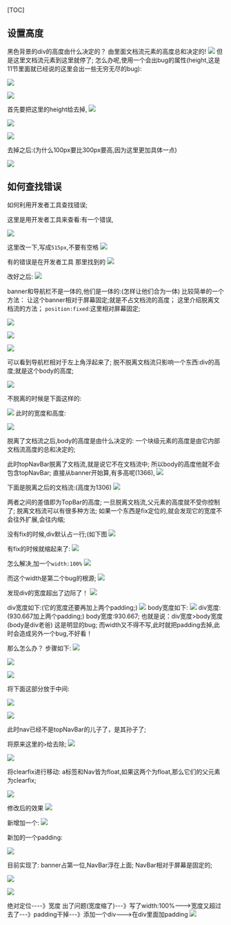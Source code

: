 [TOC]


## 设置高度
黑色背景的div的高度由什么决定的？
由里面文档流元素的高度总和决定的!
![]((11_1)css布局和定位_files/f56d5d44-2676-46b3-96c6-0efe8749fd12.jpg)
但是这里文档流元素到这里就停了;
怎么办呢,使用一个会出bug的属性(height,这是11节里面就已经说的这里会出一些无穷无尽的bug):

![]((11_1)css布局和定位_files/3cf13388-5176-4c54-a49f-ad6f5ac17c1e.jpg)

![]((11_1)css布局和定位_files/6d78ebbb-05c1-4c1e-a327-83d62ad6dcb4.jpg)

首先要把这里的height给去掉,
![]((11_1)css布局和定位_files/bfc5cb1f-8596-4240-9a59-9ed2adbb7d44.png)



![]((11_1)css布局和定位_files/7e6a745b-d6dd-4b85-abd0-55f2ee40bb4b.png)

![]((11_1)css布局和定位_files/57521a4d-5d7f-44d2-a52f-d513af7730c9.jpg)

去掉之后:(为什么100px要比300px要高,因为这里更加具体一点)

![]((11_1)css布局和定位_files/c428d57a-588e-40ca-bef6-d0b5a206e101.png)
## 如何查找错误
如何利用开发者工具查找错误;

这里是用开发者工具来查看:有一个错误,

![]((11_1)css布局和定位_files/1f769cad-30a9-4c1e-a8f8-ce9483f89819.png)

这里改一下,写成`515px`,不要有空格
![]((11_1)css布局和定位_files/4ecb154d-16fe-4a86-acfb-e42368837495.png)

有的错误是在开发者工具 那里找到的
![]((11_1)css布局和定位_files/e34c9218-41d0-42e6-8ce9-c30924985a84.png)


改好之后:
![]((11_1)css布局和定位_files/03b9569d-03f6-4a17-a27e-75faddb91f69.jpg)

banner和导航栏不是一体的,他们是一体的:(怎样让他们合为一体)
比较简单的一个方法：
让这个banner相对于屏幕固定;就是不占文档流的高度；
这里介绍脱离文档流的方法；
`position:fixed`:这里相对屏幕固定;


![]((11_1)css布局和定位_files/a59d8add-5f23-4891-8a76-8baa1b22e950.png)

![]((11_1)css布局和定位_files/00357b47-b2fb-421a-9502-eaf63d4fc68f.jpg)

![]((11_1)css布局和定位_files/7c9e9c09-2bcb-47a2-a15a-774de902ddca.jpg)

可以看到导航栏相对于左上角浮起来了;
脱不脱离文档流只影响一个东西:div的高度;就是这个body的高度;


![]((11_1)css布局和定位_files/9fd78356-5458-47b0-9d8f-747143a3f049.jpg)

不脱离的时候是下面这样的:

![]((11_1)css布局和定位_files/9971015c-c9fc-488e-ad90-fc265b788fcf.jpg)
此时的宽度和高度:

![]((11_1)css布局和定位_files/7e8e8a86-1bd5-48c6-ace8-c54b7722ca82.jpg)

脱离了文档流之后,body的高度是由什么决定的:
一个块级元素的高度是由它内部文档流高度的总和决定的;

此时topNavBar脱离了文档流,就是说它不在文档流中;
所以body的高度他就不会包含topNavBar;
直接从banner开始算,有多高呢(1366),
![]((11_1)css布局和定位_files/ab9bea34-84ec-4558-a5ba-697bd2faa332.jpg)

下面是脱离之后的文档流:(高度为1306)
![]((11_1)css布局和定位_files/4725ea16-606e-4ef2-b71b-5d23be21ec5d.jpg)

两者之间的差值即为TopBar的高度;
一旦脱离文档流,父元素的高度就不受你控制了;
脱离文档流可以有很多种方法;
如果一个东西是fix定位的,就会发现它的宽度不会往外扩展,会往内缩;

没有fix的时候,div默认占一行;(如下图
![]((11_1)css布局和定位_files/6bf354f7-3117-42de-8c2e-174ce53ab66e.jpg)


有fix的时候就缩起来了:
![]((11_1)css布局和定位_files/04cfcb0e-cc59-4689-bcd5-d1cc34d669e3.jpg)

怎么解决,加一个`width:100%`
![]((11_1)css布局和定位_files/a378a51c-2c3d-41f4-aa6a-a9e63cfcd018.jpg)


而这个width是第二个bug的根源;
![]((11_1)css布局和定位_files/04fe5c34-589c-4720-9120-19045fe39eab.jpg)


发现div的宽度超出了边际了！
![]((11_1)css布局和定位_files/efe18879-d982-4f80-9f6f-a0ce90ec1474.jpg)

div宽度如下:(它的宽度还要再加上两个padding;)
![]((11_1)css布局和定位_files/993a242f-e274-44e4-94cd-a06cf04456db.jpg)
body宽度如下:
![]((11_1)css布局和定位_files/7ffee104-7f00-463f-8991-070be861e0f4.jpg)
div宽度:(930.667加上两个padding;)
body宽度:930.667;
也就是说：div宽度>body宽度(body是div老爸)
这是明显的bug;
而width又不得不写,此时就把padding去掉,此时会造成另外一个bug,不好看！

那么怎么办？
步骤如下:
![]((11_1)css布局和定位_files/f58b7336-b650-4ea3-a6da-29e541b00e91.png)


![]((11_1)css布局和定位_files/3e59dfb1-5491-4c41-a37a-f2f144e2f25f.png)


![]((11_1)css布局和定位_files/6b925ae3-5e47-41e3-a7c0-674ce4a187c8.jpg)

将下面这部分放于中间:

![]((11_1)css布局和定位_files/3beeb040-c5d3-4644-8cbc-2680922af8cc.png)

![]((11_1)css布局和定位_files/fc656b73-2919-43cb-85b9-9f44cd7fe904.png)

此时nav已经不是topNavBar的儿子了，是其孙子了;


将原来这里的`>`给去除;
![]((11_1)css布局和定位_files/5a2a4063-14e5-47de-ad7c-dab49cb0bbf1.png)

![]((11_1)css布局和定位_files/74384eac-9f92-4b86-81fb-46ac4f8d143e.png)


将clearfix进行移动:
a标签和Nav皆为float,如果这两个为float,那么它们的父元素为clearfix;

![]((11_1)css布局和定位_files/2db2bc63-98bf-4d28-b0fe-1ff8abf01d40.png)

修改后的效果
![]((11_1)css布局和定位_files/cb654609-ff16-48a9-bb82-95fc3599c959.jpg)

新增加一个:
![]((11_1)css布局和定位_files/b25e607c-da26-462c-928e-6cf877ed0aef.png)


新加的一个padding:

![]((11_1)css布局和定位_files/b4b936dd-fb74-45d6-924c-58352beaff30.jpg)

目前实现了:
banner占第一位,NavBar浮在上面;
NavBar相对于屏幕是固定的;

![]((11_1)css布局和定位_files/fc0f40e3-9bfa-423f-b362-818210aa8f32.jpg)

![]((11_1)css布局和定位_files/a78526d6-33e1-4b0c-8257-2392050ac6a7.jpg)

绝对定位----》宽度 出了问题(宽度缩了)---》写了width:100%--->宽度又超过去了---》padding干掉---》添加一个div--->在div里面加padding
![]((11_1)css布局和定位_files/9ab23ff5-7779-49a0-9514-36895cebd7f5.jpg)

